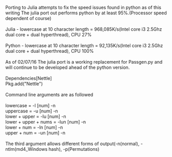 Porting to Julia attempts to fix the speed issues found in python as of this writing The julia port out performs python by at least 95%.(Processor speed dependent of course)
<br>
<br>
Julia - lowercase at 10 character length = 968,085K/s(Intel core i3 2.5Ghz dual core + dual hyperthread), CPU 27%
<br>
<br>
Python - lowercase at 10 character length = 92,135K/s(Intel core i3 2.5Ghz dual core + dual hyperthread), CPU 100%
<br>
<br>
As of 02/07/16 The julia port is a working replacement for Passgen.py and will continue to be developed ahead of the
python version.
<br>
<br>
Dependencies[Nettle]
<br>
Pkg.add("Nettle")
<br>
<br>
Command line arguments are as followed
<br>
<br>
lowercase = -l [num] -n
<br>
uppercase = -u [num] -n
<br>
lower + upper = -lu [num] -n
<br>
lower + upper + nums = -lun [num] -n
<br>
lower + num = -ln [num] -n
<br>
upper + num = -un [num] -n
<br>
<br>
The third argument allows different forms of output(-n(normal), -ntlm(md4_Windows hash), -p(Permutations)
